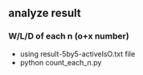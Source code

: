 ## analyze result

### W/L/D of each n (o+x number)
- using result-5by5-activeIsO.txt file
- python count_each_n.py